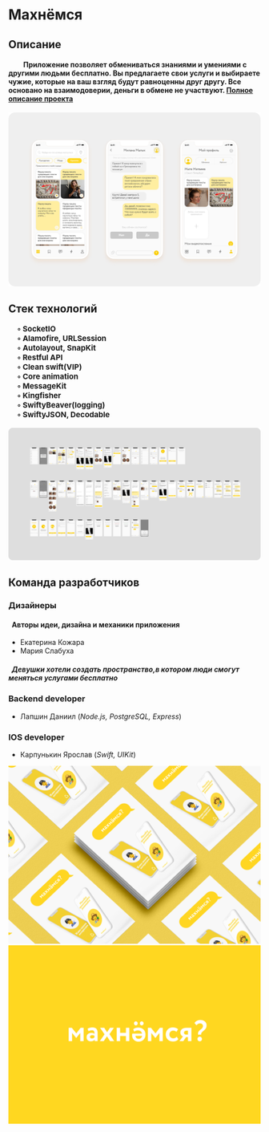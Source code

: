 # Махнёмся
## Описание

#### &nbsp;&nbsp;&nbsp;&nbsp;&nbsp;&nbsp;&nbsp;&nbsp;&nbsp;Приложение позволяет обмениваться знаниями и умениями с другими людьми бесплатно. Вы предлагаете свои услуги и выбираете чужие, которые на ваш взгляд будут равноценны друг другу. Все основано на взаимодоверии, деньги в обмене не участвуют. [Полное описание проекта](https://portfolio.hse.ru/Project/87823#)

<img src="./Images/screens.png" alt="Kitten"
	title="A cute kitten" />

## Стек технологий
 </tr>
    <td> 
    <b style="font-size:15px">
    &nbsp;&nbsp;&nbsp;&nbsp;   ◦ SocketIO <br/> 
    &nbsp;&nbsp;&nbsp;&nbsp;  ◦ Alamofire, URLSession<br/>
     &nbsp;&nbsp;&nbsp;&nbsp;  ◦ Autolayout, SnapKit <br/>
      &nbsp;&nbsp;&nbsp;&nbsp;  ◦ Restful API<br/>
        &nbsp;&nbsp;&nbsp;&nbsp;  ◦ Clean swift(VIP)<br/>
         &nbsp;&nbsp;&nbsp;&nbsp;  ◦ Core animation <br/>
         &nbsp;&nbsp;&nbsp;&nbsp;  ◦ MessageKit<br/>
         &nbsp;&nbsp;&nbsp;&nbsp;  ◦ Kingfisher<br/>
          &nbsp;&nbsp;&nbsp;&nbsp;   ◦ SwiftyBeaver(logging)<br/>
           &nbsp;&nbsp;&nbsp;&nbsp;  ◦ SwiftyJSON, Decodable<br/>
           </b>
    </td>
 </tr>
<br/> 
 <img src="./Images/AllScreens.png"/>

## Команда разработчиков
<!-- <td> 
    <b style="font-size:20px">
    Дизайнеры
 </b>
</td> -->

### Дизайнеры
#### &nbsp;&nbsp;Авторы идеи, дизайна и механики приложения
<!-- ### *Авторы идеи, дизайна и механики приложения* -->
* Екатерина Кожара
* Мария Слабуха
#####  &nbsp;&nbsp;*Девушки хотели создать пространство,в котором люди смогут меняться  услугами бесплатно*

### Backend developer
* Лапшин Даниил (*Node.js, PostgreSQL, Express*)

### IOS developer
* Карпунькин Ярослав (*Swift, UIKit*)

<img src="./articles.jpg"/>
<img src="./letsSwap.jpg"/>
